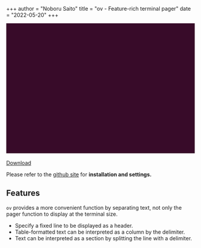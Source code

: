 +++
author = "Noboru Saito"
title = "ov - Feature-rich terminal pager"
date = "2022-05-20"
+++

[![ov](ov.gif)](https://github.com/noborus/ov)

[Download](https://github.com/noborus/ov/releases/latest)

Please refer to the [github site](https://github.com/noborus/ov) for **installation and settings.**

## Features

`ov` provides a more convenient function by separating text,
not only the pager function to display at the terminal size.

* Specify a fixed line to be displayed as a header.
* Table-formatted text can be interpreted as a column by the delimiter.
* Text can be interpreted as a section by splitting the line with a delimiter.

